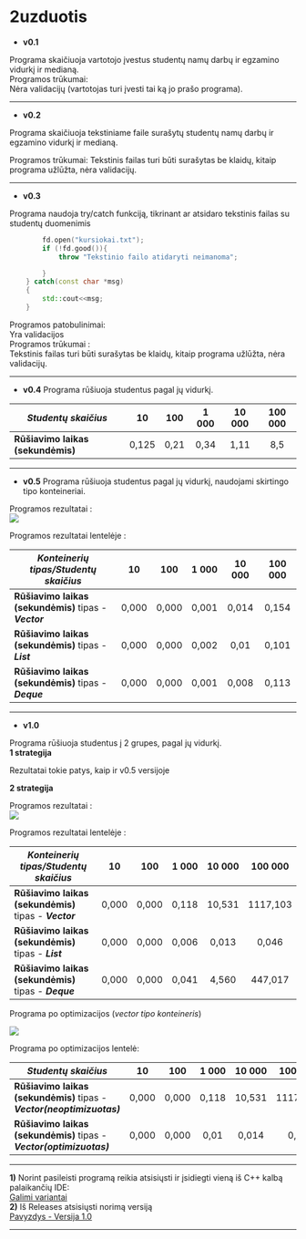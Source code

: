 # 2uzduotis

* **v0.1**

Programa skaičiuoja vartotojo įvestus studentų namų darbų ir egzamino vidurkį ir medianą.\
Programos trūkumai:\
Nėra validacijų (vartotojas turi įvesti tai ką jo prašo programa).
___

* **v0.2**

Programa skaičiuoja tekstiniame faile surašytų studentų namų darbų ir egzamino vidurkį ir medianą.

Programos trūkumai:
Tekstinis failas turi būti surašytas be klaidų, kitaip programa užlūžta, nėra validacijų.
___
* **v0.3**

Programa naudoja try/catch funkciją, tikrinant ar atsidaro tekstinis failas su studentų duomenimis
```c++ try{
        fd.open("kursiokai.txt");
        if (!fd.good()){
            throw "Tekstinio failo atidaryti neimanoma";

        }
    } catch(const char *msg)
    {
        std::cout<<msg;
    }
```


Programos patobulinimai:\
Yra validacijos\
Programos trūkumai :\
Tekstinis failas turi būti surašytas be klaidų, kitaip programa užlūžta, nėra validacijų.
___
* **v0.4**
Programa rūšiuoja studentus pagal jų vidurkį.

|*Studentų skaičius*|10|100|1 000|10 000|100 000|
|---|:---:|:---:|:---:|:---:|:---:|
|**Rūšiavimo laikas (sekundėmis)**|0,125|0,21|0,34|1,11|8,5|
___
* **v0.5**
Programa rūšiuoja studentus pagal jų vidurkį, naudojami skirtingo tipo konteineriai.

Programos rezultatai :\
![](https://user-images.githubusercontent.com/45967745/54384676-7946be80-469d-11e9-8666-295833761994.JPG)

Programos rezultatai lentelėje : 


|*Konteinerių tipas/Studentų skaičius*|10|100|1 000|10 000|100 000|
|---|:---:|:---:|:---:|:---:|:---:|
**Rūšiavimo laikas (sekundėmis)** tipas - __*Vector*__|0,000|0,000|0,001|0,014|0,154     
**Rūšiavimo laikas (sekundėmis)** tipas - __*List*__|0,000|0,000|0,002|0,01|0,101
**Rūšiavimo laikas (sekundėmis)** tipas - __*Deque*__|0,000|0,000|0,001|0,008|0,113
___
* **v1.0**

Programa rūšiuoja studentus į 2 grupes, pagal jų vidurkį.\
__1 strategija__

Rezultatai tokie patys, kaip ir v0.5 versijoje 

__2 strategija__

Programos rezultatai :\
![](https://user-images.githubusercontent.com/45967745/54385769-160a5b80-46a0-11e9-871b-bf1a9ba7cb1a.JPG)

Programos rezultatai lentelėje : 

|*Konteinerių tipas/Studentų skaičius*|10|100|1 000|10 000|100 000|
|---|:---:|:---:|:---:|:---:|:---:|
**Rūšiavimo laikas (sekundėmis)** tipas - __*Vector*__|0,000|0,000|0,118|10,531|1117,103     
**Rūšiavimo laikas (sekundėmis)** tipas - __*List*__|0,000|0,000|0,006|0,013|0,046
**Rūšiavimo laikas (sekundėmis)** tipas - __*Deque*__|0,000|0,000|0,041|4,560|447,017

Programa po optimizacijos (*vector tipo konteineris*)

![](https://user-images.githubusercontent.com/45967745/54386159-04758380-46a1-11e9-94b3-658b4afb8c81.JPG)

Programa po optimizacijos lentelė:

|*Studentų skaičius*|10|100|1 000|10 000|100 000|
|---|:---:|:---:|:---:|:---:|:---:|
**Rūšiavimo laikas (sekundėmis)** tipas - __*Vector(neoptimizuotas)*__|0,000|0,000|0,118|10,531|1117,103     
**Rūšiavimo laikas (sekundėmis)** tipas - __*Vector(optimizuotas)*__|0,000|0,000|0,01|0,014|0,12
___

**1)** Norint pasileisti programą reikia atsisiųsti ir įsidiegti vieną iš C++ kalbą palaikančių IDE:\
[Galimi variantai](https://www.google.com/search?ei=joCLXL_aOceOrwS05oK4BQ&q=c%2B%2B+ide+download&oq=c%2B%2B+ide+d&gs_l=psy-ab.1.0.0i19l6j0i22i30i19l4.8164.9984..10956...0.0..0.100.179.1j1......0....1..gws-wiz.......0i71j0i67j0.iYvw4THCg-U)\
**2)** Iš Releases atsisiųsti norimą versiją\
[Pavyzdys - Versija 1.0](https://github.com/nepaulius/2uzduotis/releases/tag/v1.0)
___

